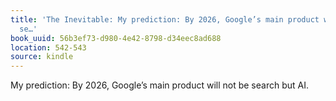 ```yaml
---
title: 'The Inevitable: My prediction: By 2026, Google’s main product will not be
  se…'
book_uuid: 56b3ef73-d980-4e42-8798-d34eec8ad688
location: 542-543
source: kindle
---
```


My prediction: By 2026, Google’s main product will not be search but AI.